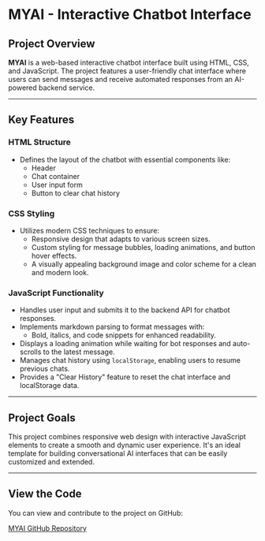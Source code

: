 # MYAI - Interactive Chatbot Interface

## Project Overview

**MYAI** is a web-based interactive chatbot interface built using HTML, CSS, and JavaScript. The project features a user-friendly chat interface where users can send messages and receive automated responses from an AI-powered backend service.

---

## Key Features

### HTML Structure
- Defines the layout of the chatbot with essential components like:
  - Header
  - Chat container
  - User input form
  - Button to clear chat history

### CSS Styling
- Utilizes modern CSS techniques to ensure:
  - Responsive design that adapts to various screen sizes.
  - Custom styling for message bubbles, loading animations, and button hover effects.
  - A visually appealing background image and color scheme for a clean and modern look.

### JavaScript Functionality
- Handles user input and submits it to the backend API for chatbot responses.
- Implements markdown parsing to format messages with:
  - Bold, italics, and code snippets for enhanced readability.
- Displays a loading animation while waiting for bot responses and auto-scrolls to the latest message.
- Manages chat history using `localStorage`, enabling users to resume previous chats.
- Provides a "Clear History" feature to reset the chat interface and localStorage data.

---

## Project Goals

This project combines responsive web design with interactive JavaScript elements to create a smooth and dynamic user experience. It's an ideal template for building conversational AI interfaces that can be easily customized and extended.

---

## View the Code

You can view and contribute to the project on GitHub:

[MYAI GitHub Repository](https://github.com/AhmadFarazMD/MYAI)

